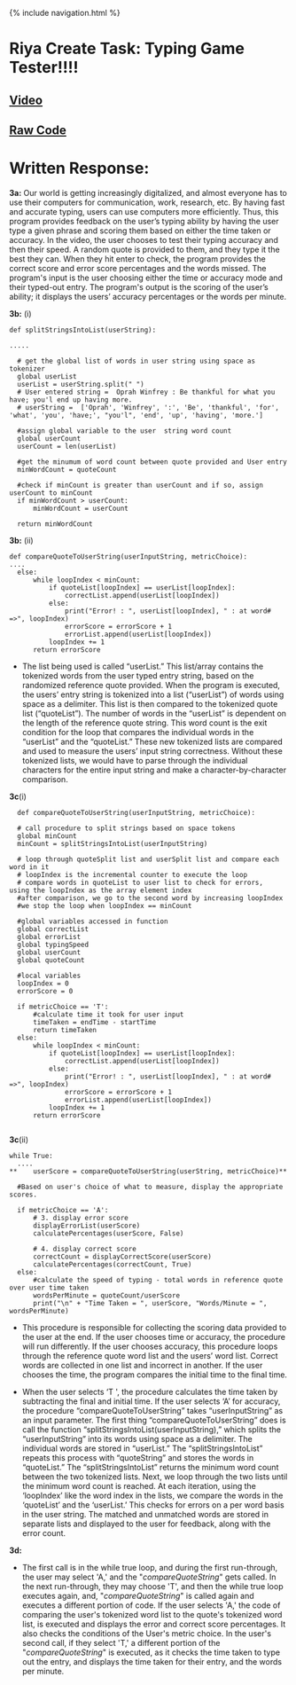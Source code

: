 {% include navigation.html %}
# Riya Create Task: Typing Game Tester!!!!
## [Video](https://www.youtube.com/watch?v=i6tucoMG-I4)
## [Raw Code](https://github.com/ranand2445/curly-knife/commit/823600dc803c3b7a939f67483e915e63d45c1865)

# Written Response:
**3a:**
Our world is getting increasingly digitalized, and almost everyone has to use their computers for communication, work, research, etc. By having fast and accurate typing, users can use computers more efficiently. Thus, this program provides feedback on the user’s typing ability by having the user type a given phrase and scoring them based on either the time taken or accuracy. In the video, the user chooses to test their typing accuracy and then their speed. A random quote is provided to them, and they type it the best they can. When they hit enter to check, the program provides the correct score and error score percentages and the words missed. The program's input is the user choosing either the time or accuracy mode and their typed-out entry. The program's output is the scoring of the user’s ability; it displays the users’ accuracy percentages or the words per minute.

**3b:** (i) 
  ```
def splitStringsIntoList(userString):

 .....

    # get the global list of words in user string using space as tokenizer
    global userList
    userList = userString.split(" ")
    # User entered string =  Oprah Winfrey : Be thankful for what you have; you'l end up having more.
    # userString =  ['Oprah', 'Winfrey', ':', 'Be', 'thankful', 'for', 'what', 'you', 'have;', "you'l", 'end', 'up', 'having', 'more.']

    #assign global variable to the user  string word count
    global userCount
    userCount = len(userList)

    #get the minumum of word count between quote provided and User entry
    minWordCount = quoteCount

    #check if minCount is greater than userCount and if so, assign userCount to minCount
    if minWordCount > userCount:
        minWordCount = userCount

    return minWordCount
  ```
**3b:** (ii) 
  ```
def compareQuoteToUserString(userInputString, metricChoice):
....
    else:
        while loopIndex < minCount:
            if quoteList[loopIndex] == userList[loopIndex]:
                correctList.append(userList[loopIndex])
            else:
                print("Error! : ", userList[loopIndex], " : at word# =>", loopIndex)
                errorScore = errorScore + 1
                errorList.append(userList[loopIndex])
            loopIndex += 1
        return errorScore
   ```
- The list being used is called “userList.” This list/array contains the tokenized words from the user typed entry string, based on the randomized reference quote provided. When the program is executed, the users’ entry string is tokenized into a list (“userList”) of words using space as a delimiter. This list is then compared to the tokenized quote list (“quoteList”). The number of words in the “userList” is dependent on the length of the reference quote string. This word count is the exit condition for the loop that compares the individual words in the “userList” and the “quoteList.” These new tokenized lists are compared and used to measure the users’ input string correctness. Without these tokenized lists, we would have to parse through the individual characters for the entire input string and make a character-by-character comparison.

**3c**(i)
  ```
    def compareQuoteToUserString(userInputString, metricChoice):

    # call procedure to split strings based on space tokens
    global minCount
    minCount = splitStringsIntoList(userInputString)

    # loop through quoteSplit list and userSplit list and compare each word in it
    # loopIndex is the incremental counter to execute the loop
    # compare words in quoteList to user list to check for errors,  using the loopIndex as the array element index
    #after comparison, we go to the second word by increasing loopIndex
    #we stop the loop when loopIndex == minCount

    #global variables accessed in function
    global correctList
    global errorList
    global typingSpeed
    global userCount
    global quoteCount

    #local variables
    loopIndex = 0
    errorScore = 0

    if metricChoice == 'T':
        #calculate time it took for user input
        timeTaken = endTime - startTime
        return timeTaken
    else:
        while loopIndex < minCount:
            if quoteList[loopIndex] == userList[loopIndex]:
                correctList.append(userList[loopIndex])
            else:
                print("Error! : ", userList[loopIndex], " : at word# =>", loopIndex)
                errorScore = errorScore + 1
                errorList.append(userList[loopIndex])
            loopIndex += 1
        return errorScore
    
 ```
**3c**(ii) 
  ```
  while True:
    ....
**    userScore = compareQuoteToUserString(userString, metricChoice)**

    #Based on user's choice of what to measure, display the appropriate scores.

    if metricChoice == 'A':
        # 3. display error score
        displayErrorList(userScore)
        calculatePercentages(userScore, False)

        # 4. display correct score
        correctCount = displayCorrectScore(userScore)
        calculatePercentages(correctCount, True)
    else:
        #calculate the speed of typing - total words in reference quote over user time taken
        wordsPerMinute = quoteCount/userScore
        print("\n" + "Time Taken = ", userScore, "Words/Minute = ", wordsPerMinute)
   ```
- This procedure is responsible for collecting the scoring data provided to the user at the end. If the user chooses time or accuracy, the procedure will run differently. If the user chooses accuracy, this procedure loops through the reference quote word list and the users’ word list. Correct words are collected in one list and incorrect in another. If the user chooses the time, the program compares the initial time to the final time.

- When the user selects ‘T ', the procedure calculates the time taken by subtracting the final and initial time. If the user selects ‘A’ for accuracy, the procedure “compareQuoteToUserString” takes “userInputString” as an input parameter. The first thing “compareQuoteToUserString” does is call the function “splitStringsIntoList(userInputString),” which splits the “userInputString” into its words using space as a delimiter. The individual words are stored in “userList.” The “splitStringsIntoList” repeats this process with “quoteString” and stores the words in “quoteList.” The “splitStringsIntoList” returns the minimum word count between the two tokenized lists. Next, we loop through the two lists until the minimum word count is reached. At each iteration, using the ‘loopIndex’ like the word index in the lists, we compare the words in the ‘quoteList’ and the ‘userList.’ This checks for errors on a per word basis in the user string. The matched and unmatched words are stored in separate lists and displayed to the user for feedback, along with the error count.


**3d:** 
- The first call is in the while true loop, and during the first run-through, the user may select 'A,' and the "_compareQuoteString_" gets called. In the next run-through, they may choose 'T', and then the while true loop executes again, and, "_compareQuoteString_" is called again and executes  a different portion of code. If the user selects 'A,' the code of comparing the user's tokenized word list to the quote's tokenized word list, is executed and displays the error and correct score percentages. It also checks the conditions of the User's metric choice. In the user's second call, if they select 'T,' a different portion of the  "_compareQuoteString_"  is executed, as it checks the time taken to type out the entry, and displays the time taken for their entry, and the words per minute. 
